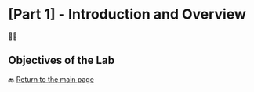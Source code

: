 # [Part 1] - Introduction and Overview

📂✨
## **Objectives of the Lab**


🔙 [Return to the main page](../)
